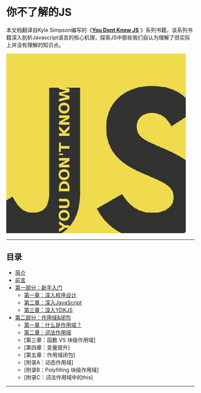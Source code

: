 # 你不了解的JS

本文档翻译自Kyle Simpson编写的《[**You Dont Know JS**](https://github.com/getify/You-Dont-Know-JS) 》系列书籍，该系列书籍深入剖析Javascript语言的核心机理，探索JS中那些我们自认为理解了但实际上并没有理解的知识点。

![](/cover.jpg)

---

## 目录
* [简介](README.md)
* [前言](preface.md)
* [第一部分：新手入门](part1/README.md)
    * [第一章：深入程序设计](part1/ch1.md)
    * [第二章：深入JavaScript](part1/ch2.md)
    * [第三章：深入YDKJS](part1/ch3.md)
* [第二部分：作用域&闭包](part2/README.md)
    * [第一章：什么是作用域？](part2/ch1.md)
    * [第二章：词法作用域](part2/ch2.md)
    * [第三章：函数 VS 块级作用域]
    * [第四章：变量提升]
    * [第五章：作用域闭包]
    * [附录A：动态作用域]
    * [附录B：Polyfilling 块级作用域]
    * [附录C：词法作用域中的this]

---
